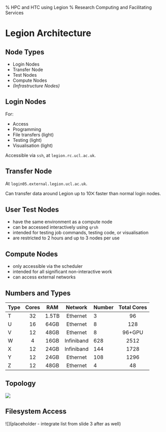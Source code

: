 % HPC and HTC using Legion
% Research Computing and Facilitating Services

Legion Architecture
===================


Node Types
----------

* Login Nodes
* Transfer Node 
* Test Nodes 
* Compute Nodes 
* *(Infrastructure Nodes)*

Login Nodes
-----------

For:

* Access
* Programming
* File transfers (light)
* Testing (light)
* Visualisation (light)

Accessible via `ssh`, at `legion.rc.ucl.ac.uk`.


Transfer Node
-------------

At `login05.external.legion.ucl.ac.uk`.

Can transfer data around Legion up to 10⨉ faster than normal login nodes.


User Test Nodes
---------------

* have the same environment as a compute node
* can be accessed interactively using `qrsh`
* intended for testing job commands, testing code, or visualisation
* are restricted to 2 hours and up to 3 nodes per use


Compute Nodes
-------------

* only accessible via the scheduler
* intended for all significant non-interactive work
* can access external networks


Numbers and Types
-----------------

| Type | Cores | RAM | Network | Number | Total Cores |
|:-----|:-----:|:---:|:-------:|:-------|:-----------:|
| T | 32 | 1.5TB | Ethernet   | 3    | 96     |
| U | 16 | 64GB  | Ethernet   | 8    | 128    |
| V | 12 | 48GB  | Ethernet   | 8    | 96+GPU |
| W | 4  | 16GB  | Infiniband | 628  |   2512 |
| X | 12 | 24GB  | Infiniband | 144  | 1728   |
| Y | 12 | 24GB  | Ethernet   | 108  | 1296   |
| Z | 12 | 48GB  | Ethernet   | 4    | 48     |


Topology
--------

![](placeholder)


Filesystem Access
-----------------

![](placeholder - integrate list from slide 3 after as well)




